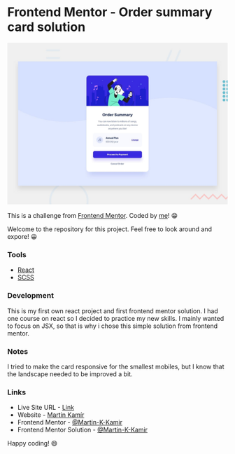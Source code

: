 # Frontend Mentor - Order summary card solution

![preview of order summary card](./desktop-preview.jpg)

This is a challenge from [Frontend Mentor](https://www.frontendmentor.io/). Coded by [me](https://www.frontendmentor.io/profile/Martin-K-Kamir)! 😁

Welcome to the repository for this project. Feel free to look around and expore! 😀

### Tools

- [React](https://reactjs.org/)
- [SCSS](https://sass-lang.com/)

### Development

This is my first own react project and first frontend mentor solution. I had one course on react so I decided to practice my new skills. I mainly wanted to focus on JSX, so that is why i chose this simple solution from frontend mentor.

### Notes

I tried to make the card responsive for the smallest mobiles, but I know that the landscape needed to be improved a bit.

### Links

- Live Site URL - [Link](https://order-summary-card-martin-kamir.netlify.app/)
- Website - [Martin Kamír](https://martinkamir.com/)
- Frontend Mentor - [@Martin-K-Kamir](https://www.frontendmentor.io/profile/Martin-K-Kamir)
- Frontend Mentor Solution - [@Martin-K-Kamir](https://www.frontendmentor.io/profile/Martin-K-Kamir)

Happy coding! 😄